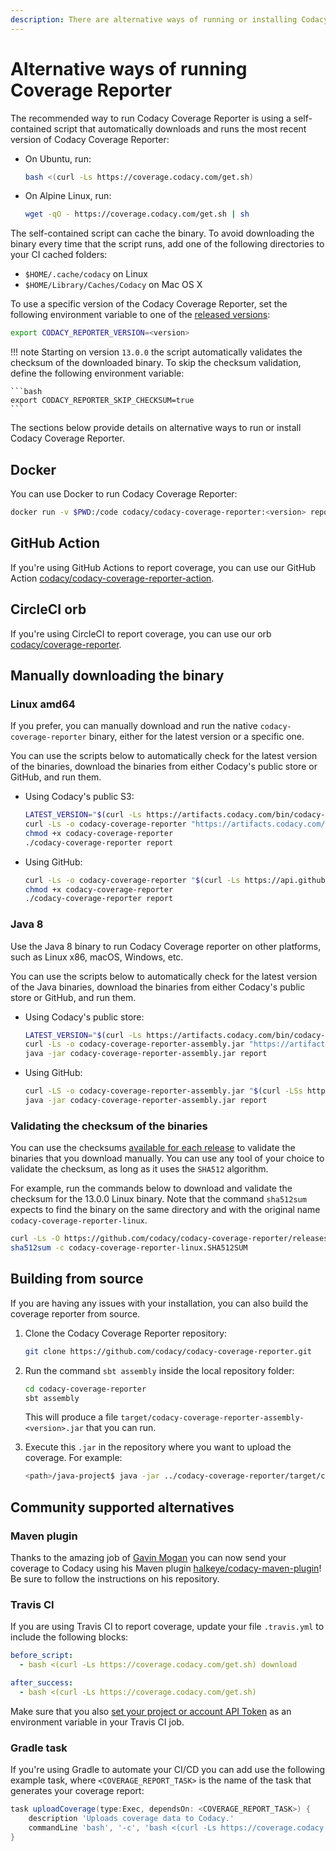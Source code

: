 ```yaml
---
description: There are alternative ways of running or installing Codacy Coverage Reporter, such as running a Docker image, downloading a binary for your operating system, or building the binary from source.
---
```


# Alternative ways of running Coverage Reporter

The recommended way to run Codacy Coverage Reporter is using a self-contained script that automatically downloads and runs the most recent version of Codacy Coverage Reporter:

-   On Ubuntu, run:

    ```bash
    bash <(curl -Ls https://coverage.codacy.com/get.sh)
    ```

-   On Alpine Linux, run:

    ```sh
    wget -qO - https://coverage.codacy.com/get.sh | sh
    ```

The self-contained script can cache the binary. To avoid downloading the binary every time that the script runs, add one of the following directories to your CI cached folders:

-   `$HOME/.cache/codacy` on Linux
-   `$HOME/Library/Caches/Codacy` on Mac OS X

To use a specific version of the Codacy Coverage Reporter, set the following environment variable to one of the [released versions](https://github.com/codacy/codacy-coverage-reporter/releases):

```bash
export CODACY_REPORTER_VERSION=<version>
```

!!! note
    Starting on version `13.0.0` the script automatically validates the checksum of the downloaded binary. To skip the checksum validation, define the following environment variable:

    ```bash
    export CODACY_REPORTER_SKIP_CHECKSUM=true
    ```

The sections below provide details on alternative ways to run or install Codacy Coverage Reporter.

## Docker

You can use Docker to run Codacy Coverage Reporter:

```bash
docker run -v $PWD:/code codacy/codacy-coverage-reporter:<version> report
```

## GitHub Action

If you're using GitHub Actions to report coverage, you can use our GitHub Action [codacy/codacy-coverage-reporter-action](https://github.com/codacy/codacy-coverage-reporter-action).

## CircleCI orb

If you're using CircleCI to report coverage, you can use our orb [codacy/coverage-reporter](https://circleci.com/orbs/registry/orb/codacy/coverage-reporter).

## Manually downloading the binary

### Linux amd64

If you prefer, you can manually download and run the native `codacy-coverage-reporter` binary, either for the latest version or a specific one.

You can use the scripts below to automatically check for the latest version of the binaries, download the binaries from either Codacy's public store or GitHub, and run them.

-   Using Codacy's public S3:

    ```bash
    LATEST_VERSION="$(curl -Ls https://artifacts.codacy.com/bin/codacy-coverage-reporter/latest)"
    curl -Ls -o codacy-coverage-reporter "https://artifacts.codacy.com/bin/codacy-coverage-reporter/${LATEST_VERSION}/codacy-coverage-reporter-linux"
    chmod +x codacy-coverage-reporter
    ./codacy-coverage-reporter report
    ```

-   Using GitHub:

    ```bash
    curl -Ls -o codacy-coverage-reporter "$(curl -Ls https://api.github.com/repos/codacy/codacy-coverage-reporter/releases/latest | jq -r '.assets | map({name, browser_download_url} | select(.name | contains("codacy-coverage-reporter-linux"))) | .[0].browser_download_url')"
    chmod +x codacy-coverage-reporter
    ./codacy-coverage-reporter report
    ```

### Java 8

Use the Java 8 binary to run Codacy Coverage reporter on other platforms, such as Linux x86, macOS, Windows, etc.

You can use the scripts below to automatically check for the latest version of the Java binaries, download the binaries from either Codacy's public store or GitHub, and run them.

-   Using Codacy's public store:

    ```bash
    LATEST_VERSION="$(curl -Ls https://artifacts.codacy.com/bin/codacy-coverage-reporter/latest)"
    curl -Ls -o codacy-coverage-reporter-assembly.jar "https://artifacts.codacy.com/bin/codacy-coverage-reporter/${LATEST_VERSION}/codacy-coverage-reporter-assembly.jar"
    java -jar codacy-coverage-reporter-assembly.jar report
    ```

-   Using GitHub:

    ```bash
    curl -LS -o codacy-coverage-reporter-assembly.jar "$(curl -LSs https://api.github.com/repos/codacy/codacy-coverage-reporter/releases/latest | jq -r '.assets | map({name, browser_download_url} | select(.name | endswith(".jar"))) | .[0].browser_download_url')"
    java -jar codacy-coverage-reporter-assembly.jar report
    ```

### Validating the checksum of the binaries

You can use the checksums [available for each release](https://github.com/codacy/codacy-coverage-reporter/releases) to validate the binaries that you download manually. You can use any tool of your choice to validate the checksum, as long as it uses the `SHA512` algorithm.

For example, run the commands below to download and validate the checksum for the 13.0.0 Linux binary. Note that the command `sha512sum` expects to find the binary on the same directory and with the original name `codacy-coverage-reporter-linux`.

```bash
curl -Ls -O https://github.com/codacy/codacy-coverage-reporter/releases/download/13.0.0/codacy-coverage-reporter-linux.SHA512SUM
sha512sum -c codacy-coverage-reporter-linux.SHA512SUM
```

## Building from source

If you are having any issues with your installation, you can also build the coverage reporter from source.

1.  Clone the Codacy Coverage Reporter repository:

    ```bash
    git clone https://github.com/codacy/codacy-coverage-reporter.git
    ```

1.  Run the command `sbt assembly` inside the local repository folder:

    ```bash
    cd codacy-coverage-reporter
    sbt assembly
    ```
   
    This will produce a file `target/codacy-coverage-reporter-assembly-<version>.jar` that you can run.

1.  Execute this `.jar` in the repository where you want to upload the coverage. For example:

    ```bash
    <path>/java-project$ java -jar ../codacy-coverage-reporter/target/codacy-coverage-reporter-assembly-<version>.jar report
    ```

## Community supported alternatives

### Maven plugin

Thanks to the amazing job of [Gavin Mogan](https://github.com/halkeye) you can now send your coverage to Codacy using his Maven plugin [halkeye/codacy-maven-plugin](https://github.com/halkeye/codacy-maven-plugin)! Be sure to follow the instructions on his repository.

### Travis CI

If you are using Travis CI to report coverage, update your file `.travis.yml` to include the following blocks:

```yaml
before_script:
  - bash <(curl -Ls https://coverage.codacy.com/get.sh) download

after_success:
  - bash <(curl -Ls https://coverage.codacy.com/get.sh)
```

Make sure that you also [set your project or account API Token](index.md#authenticate) as an environment variable in your Travis CI job.

### Gradle task

If you're using Gradle to automate your CI/CD you can add use the following example task, where `<COVERAGE_REPORT_TASK>` is the name of the task that generates your coverage report:

```groovy
task uploadCoverage(type:Exec, dependsOn: <COVERAGE_REPORT_TASK>) {
    description 'Uploads coverage data to Codacy.'
    commandLine 'bash', '-c', 'bash <(curl -Ls https://coverage.codacy.com/get.sh) report'
}
```
